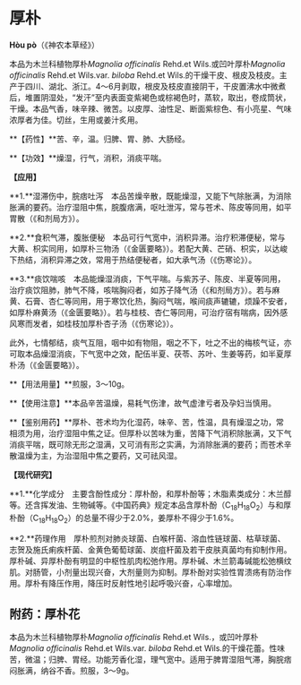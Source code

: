 # 厚朴

**Hòu pò**（《神农本草经》）

本品为木兰科植物厚朴*Magnolia officinalis* Rehd.et Wils.或凹叶厚朴*Magnolia officinalis* Rehd.et Wils.var. *biloba* Rehd.et Wils.的干燥干皮、根皮及枝皮。主产于四川、湖北、浙江。4～6月剥取，根皮及枝皮直接阴干，干皮置沸水中微煮后，堆置阴湿处，“发汗”至内表面变紫褐色或棕褐色时，蒸软，取出，卷成筒状，干燥。本品气香，味辛辣、微苦。以皮厚、油性足、断面紫棕色、有小亮星、气味浓厚者为佳。切丝，生用或姜汁炙用。

**【药性】**苦、辛，温。归脾、胃、肺、大肠经。

**【功效】**燥湿，行气，消积，消痰平喘。

**【应用】**

**1.**湿滞伤中，脘痞吐泻　本品苦燥辛散，既能燥湿，又能下气除胀满，为消除胀满的要药。治疗湿阻中焦，脘腹痞满，呕吐泄泻，常与苍术、陈皮等同用，如平胃散（《和剂局方》）。

**2.**食积气滞，腹胀便秘　本品可行气宽中，消积异滞。治疗积滞便秘，常与大黄、枳实同用，如厚朴三物汤（《金匮要略》）。若配大黄、芒硝、枳实，以达峻下热结，消积异滞之效，常用于热结便秘者，如大承气汤（《伤寒论》）。

**3.**痰饮喘咳　本品能燥湿消痰，下气平喘。与紫苏子、陈皮、半夏等同用，治疗痰饮阻肺，肺气不降，咳喘胸闷者，如苏子降气汤（《和剂局方》）。若与麻黄、石膏、杏仁等同用，用于寒饮化热，胸闷气喘，喉间痰声辘辘，烦躁不安者，如厚朴麻黄汤（《金匮要略》）。若与桂枝、杏仁等同用，可治疗宿有喘病，因外感风寒而发者，如桂枝加厚朴杏子汤（《伤寒论》）。

此外，七情郁结，痰气互阻，咽中如有物阻，咽之不下，吐之不出的梅核气证，亦可取本品燥湿消痰，下气宽中之效，配伍半夏、茯苓、苏叶、生姜等药，如半夏厚朴汤（《金匮要略》）。

**【用法用量】**煎服，3～10g。

**【使用注意】**本品辛苦温燥，易耗气伤津，故气虚津亏者及孕妇当慎用。

**【鉴别用药】**厚朴、苍术均为化湿药，味辛、苦，性温，具有燥湿之功，常相须为用，治疗湿阻中焦之证。但厚朴以苦味为重，苦降下气消积除胀满，又下气消痰平喘，既可除无形之湿满，又可消有形之实满，为消除胀满的要药；而苍术辛散温燥为主，为治湿阻中焦之要药，又可祛风湿。

**【现代研究】**

**1.**化学成分　主要含酚性成分：厚朴酚，和厚朴酚等；木脂素类成分：木兰醇等。还含挥发油、生物碱等。《中国药典》规定本品含厚朴酚（C<sub>18</sub>H<sub>18</sub>O<sub>2</sub>）与和厚朴酚（C<sub>18</sub>H<sub>18</sub>O<sub>2</sub>）的总量不得少于2.0%，姜厚朴不得少于1.6%。

**2.**药理作用　厚朴煎剂对肺炎球菌、白喉杆菌、溶血性链球菌、枯草球菌、志贺及施氏痢疾杆菌、金黄色葡萄球菌、炭疽杆菌及若干皮肤真菌均有抑制作用。厚朴碱、异厚朴酚有明显的中枢性肌肉松弛作用。厚朴碱、木兰箭毒碱能松弛横纹肌。对肠管，小剂量出现兴奋，大剂量则为抑制。厚朴酚对实验性胃溃疡有防治作用。厚朴有降压作用，降压时反射性地引起呼吸兴奋，心率增加。

## 附药：厚朴花

本品为木兰科植物厚朴*Magnolia officinalis* Rehd.et Wils.，或凹叶厚朴*Magnolia officinalis* Rehd.et Wils.var. *biloba* Rehd.et Wils.的干燥花蕾。性味苦，微温；归脾、胃经。功能芳香化湿，理气宽中。适用于脾胃湿阻气滞，胸脘痞闷胀满，纳谷不香。煎服，3～9g。